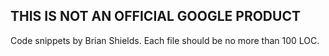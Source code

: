 THIS IS NOT AN OFFICIAL GOOGLE PRODUCT
---
Code snippets by Brian Shields. Each file should be no more than 100 LOC.